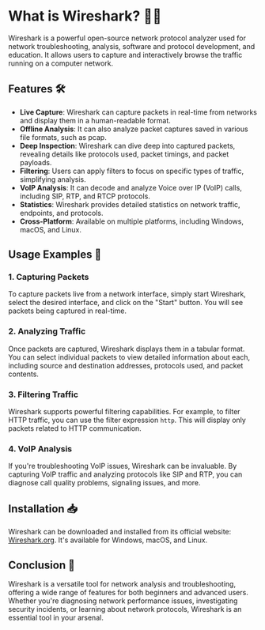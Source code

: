 # What is Wireshark? 🕵️‍♂️

Wireshark is a powerful open-source network protocol analyzer used for network troubleshooting, analysis, software and protocol development, and education. It allows users to capture and interactively browse the traffic running on a computer network.

## Features 🛠️

- **Live Capture**: Wireshark can capture packets in real-time from networks and display them in a human-readable format.
- **Offline Analysis**: It can also analyze packet captures saved in various file formats, such as pcap.
- **Deep Inspection**: Wireshark can dive deep into captured packets, revealing details like protocols used, packet timings, and packet payloads.
- **Filtering**: Users can apply filters to focus on specific types of traffic, simplifying analysis.
- **VoIP Analysis**: It can decode and analyze Voice over IP (VoIP) calls, including SIP, RTP, and RTCP protocols.
- **Statistics**: Wireshark provides detailed statistics on network traffic, endpoints, and protocols.
- **Cross-Platform**: Available on multiple platforms, including Windows, macOS, and Linux.

## Usage Examples 🚀

### 1. Capturing Packets

To capture packets live from a network interface, simply start Wireshark, select the desired interface, and click on the "Start" button. You will see packets being captured in real-time.

### 2. Analyzing Traffic

Once packets are captured, Wireshark displays them in a tabular format. You can select individual packets to view detailed information about each, including source and destination addresses, protocols used, and packet contents.

### 3. Filtering Traffic

Wireshark supports powerful filtering capabilities. For example, to filter HTTP traffic, you can use the filter expression `http`. This will display only packets related to HTTP communication.

### 4. VoIP Analysis

If you're troubleshooting VoIP issues, Wireshark can be invaluable. By capturing VoIP traffic and analyzing protocols like SIP and RTP, you can diagnose call quality problems, signaling issues, and more.

## Installation 📥

Wireshark can be downloaded and installed from its official website: [Wireshark.org](https://www.wireshark.org/). It's available for Windows, macOS, and Linux.

## Conclusion 🎉

Wireshark is a versatile tool for network analysis and troubleshooting, offering a wide range of features for both beginners and advanced users. Whether you're diagnosing network performance issues, investigating security incidents, or learning about network protocols, Wireshark is an essential tool in your arsenal.


